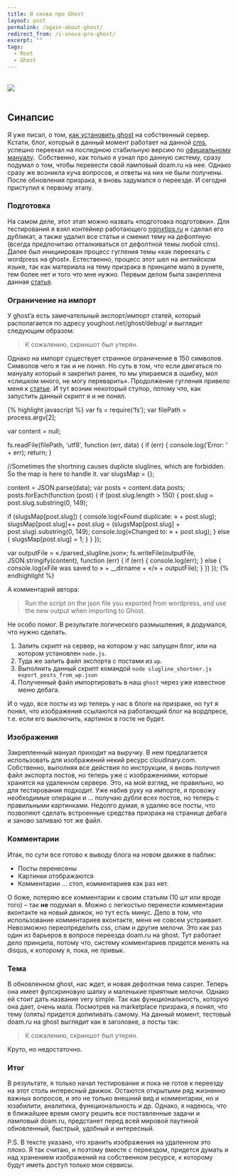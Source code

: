```yaml
---
title: И снова про Ghost
layout: post
permalink: /again-about-ghost/
redirect_from: /i-snova-pro-ghost/
excerpt: ""
tags:
  - Root
  - Ghost
---
```


<br>
<img src="https://farm1.staticflickr.com/761/21466116380_27b5eb901e_o.jpg">
<br>
<br>

## Синапсис

Я уже писал, о том, <a href="http://doam.ru/how-to-install-ghost-blog-in-centos/" target="_blank">как установить ghost</a> на собственный сервер. Кстати, блог, который в данный момент работает на данной <a href="https://ghost.org/" target="_blank">cms</a>, успешно переехал на последнюю стабильную версию по <a href="http://support.ghost.org/how-to-upgrade/" target="_blank">официальному мануалу</a>.  Собственно, как только я узнал про данную систему, сразу подумал о том, чтобы перевести свой ламповый doam.ru на нее. Однако сразу же возникла куча вопросов, и ответы на них не были получены. После обновления призрака, я вновь задумался о переезде. И сегодня приступил к первому этапу.

### Подготовка

На самом деле, этот этап можно назвать «подготовка подготовки». Для тестирования я взял контейнер работающего <a href="http://nginxtips.ru/" target="_blank">nginxtips.ru</a> и сделал его дубликат, а также удалил все статьи и сменил тему на дефолтную (всегда предпочитаю отталкиваться от дефолтной темы любой cms). Далее был инициирован процесс гугления темы «как переехать с wordpress на ghost». Естественно, процесс этот шел на английском языке, так как материала на тему призрака в принципе мало в рунете, тем более нет и того что мне нужно.
Первым делом была закреплена данная <a href="http://ghostforbeginners.com/how-to-transfer-blog-posts-from-wordpress-to-ghost/" target="_blank">статья</a>.

### Ограничение на импорт

У ghost&#8217;a есть замечательный экспорт/импорт статей, который располагается по адресу youghost.net/ghost/debug/ и выглядит следующим образом:

> К сожалению, скриншот был утерян.

Однако на импорт существует странное ограничение в 150 символов. Символов чего я так и не понял. Но суть в том, что если двигаться по мануалу который я закрепил ранее, то мы упираемся в ошибку, мол «слишком много, не могу переварить». Продолжение гугления привело меня к <a href="https://ghost.org/forum/installation/9579-help-import-ghost-file-from-wordpress-error-value-in-posts-slug-exceeds-maximum-length-of-150-characters/" target="_blank">статье</a>. И тут возник некоторый ступор, потому что, как запустить данный скрипт я и не понял.

{% highlight javascript %}
var fs = require(‘fs’);
var filePath = process.argv[2];

var content = null;

fs.readFile(filePath, ‘utf8′, function (err, data) {
if (err) {
console.log(‘Error: ‘ + err);
return;
}

//Sometimes the shortning causes duplicte sluglines, which are forbidden. So the map is here to handle it.
var slugsMap = {};

content = JSON.parse(data);
var posts = content.data.posts;
posts.forEach(function (post) {
if (post.slug.length > 150) {
post.slug = post.slug.substring(0, 149);

if (slugsMap[post.slug]) {
console.log(«Found duplicate: » + post.slug);
slugsMap[post.slug]++
post.slug = (slugsMap[post.slug] + post.slug).substring(0, 149);
console.log(«Changed to: » + post.slug);
} else {
slugsMap[post.slug] = 1;
}
}
});

var outputFile = «./parsed_slugline.json»;
fs.writeFile(outputFile, JSON.stringify(content), function (err) {
if (err) {
console.log(err);
} else {
console.log(«File was saved to » + __dirname + «/» + outputFile);
}
})
});
{% endhighlight %}

А комментарий автора:

> Run the script on the json file you exported from wordpress, and use the new output when importing to Ghost.

Не особо помог. В результате логического размышления, я додумался, что нужно сделать.

  1. Залить скрипт на сервер, на котором у нас запущен блог, или на котором установлен `node.js`.
  2. Туда же залить файл экспорта с постами из `wp`.
  3. Выполнить данный скрипт командой `node slugline_shortner.js export_posts_from_wp.json`
  4. Полученный файл импортировать в наш `ghost` через уже известное меню дебага.

И о чудо, все посты из wp теперь у нас в блоге на призраке, но тут я понял, что изображения ссылаются на работающий блог на вордпресе, т.е. если его выключить, картинок в госте не будет.

### Изображения

Закрепленный мануал приходит на выручку. В нем предлагается использовать для изображений некий ресурс cloudinary.com. Собственно, выполняя все действия по инструкции, я вновь получил файл экспорта постов, но теперь уже c изображениями, которые хранятся на удаленном сервере. Это, на мой взгляд, не правильно, но для тестирования подходит. Уже набив руку на импорте, я провожу необходимые операции и … получаю дубли всех постов, но теперь с правильными картинками. Недолго думая, я удаляю все посты, что позволяют сделать встроенные средства призрака на странице дебага и заново заливаю тот же файл.

### Комментарии

Итак, по сути все готово к выводу блога на новом движке в паблик:

  * Посты перенесены
  * Картинки отображаются
  * Комментарии … стоп, комментариев как раз нет.

О боже, потеряю все комментарии к своим статьям (10 шт или вроде того) – так **не** подумал я.
Можно с легкостью перенести комментарии вконтакте на новый движок, но тут есть минус. Дело в том, что использование комментариев вконтакте, меня не совсем устраивает. Невозможно переопределить css, спам и другие мелочи. Это как раз один из барьеров в вопросе переезда doam.ru на ghost. Тут работает дело принципа, потому что, систему комментариев придется менять на disqus, к которому я, пока, не привык.

### Тема

В обновленном ghost, нас ждет, и новая дефолтная тема casper. Теперь она имеет фулскриновую шапку и маленькие приятные мелочи. Однако ей стоит дать название very simple. Так как функциональность, которую она дает, очень мала. Посмотрев на marketplace призрака, я понял, что тему (опять) придется допиливать самому.
На данный момент, тестовый doam.ru на ghost выглядит как в заголовке, а посты так:

> К сожалению, скриншот был утерян.

Круто, но недостаточно.

### Итог

В результате, я только начал тестирование и пока не готов к переезду на этот столь интересный движок. Остаются открытыми ряд жизненно важных вопросов, и это не только внешний вид и комментарии, но и юзабилити, аналитика, функциональность и др. Однако, я надеюсь, что в ближайшее время смогу решить все поставленные задачи и ламповый doam.ru, предстанет перед всей мировой паутиной обновленный, быстрый, удобный и интересный.

P.S. В тексте указано, что хранить изображения на удаленном это плохо. Я так считаю, и поэтому вместе с переездом, придется думать и над хранением изображений на собственном ресурсе, к которому будут иметь доступ только мои сервисы.
